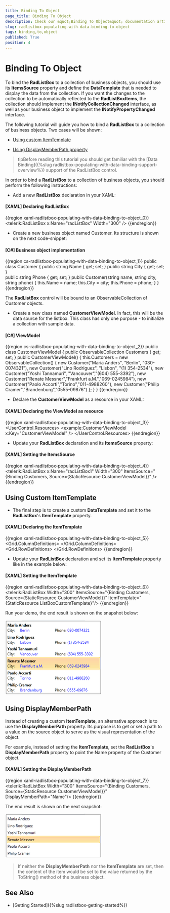 ```yaml
---
title: Binding To Object
page_title: Binding To Object
description: Check our &quot;Binding To Object&quot; documentation article for the RadListBox WPF control.
slug: radlistbox-populating-with-data-binding-to-object
tags: binding,to,object
published: True
position: 4
---
```


# Binding To Object

To bind the __RadListBox__ to a collection of business objects, you should use its __ItemsSource__ property and define the __DataTemplate__ that is needed to display the data from the collection. If you want the changes to the collection to be automatically reflected to the __RadListBoxItems__, the collection should implement the __INotifyCollectionChanged__ interface, as well as your business object to implement the __INotifyPropertyChanged__ interface.		

The following tutorial will guide you how to bind a __RadListBox__ to a collection of business objects. Two cases will be shown:

* [Using custom ItemTemplate](#using-custom-itemtemplate)

* [Using DisplayMemberPath property](#using-displaymemberpath)

>tipBefore reading this tutorial you should get familiar with the [Data Binding]({%slug radlistbox-populating-with-data-binding-support-overview%}) support of the RadListBox control.

In order to bind a __RadListBox__ to a collection of business objects, you should perform the following instructions:

* Add a new __RadListBox__ declaration in your XAML:    	

#### __[XAML]  Declaring RadListBox__

{{region xaml-radlistbox-populating-with-data-binding-to-object_0}}
	<telerik:RadListBox x:Name="radListBox" Width="300" />
{{endregion}}

* Create a new business object named Customer. Its structure is shown on the next code-snippet:

#### __[C#]  Business object implementation__

{{region cs-radlistbox-populating-with-data-binding-to-object_1}}
	public class Customer
	{
		public string Name { get; set; }
		public string City { get; set; }		
		public string Phone { get; set; }
		public Customer(string name, string city, string phone)
		{
			this.Name = name;
			this.City = city;
			this.Phone = phone;
		}
	}
{{endregion}}

The __RadListBox__ control will be bound to an ObservableCollection of Customer objects.

* Create a new class named __CustomerViewModel__. In fact, this will be the data source for the listbox. This class has only one purpose - to initialize a collection with sample data.    	

#### __[C#]  ViewModel__

{{region cs-radlistbox-populating-with-data-binding-to-object_2}}
	public class CustomerViewModel
	{
		public ObservableCollection<Customer> Customers { get; set; }
		public CustomerViewModel()
		{
			this.Customers = new ObservableCollection<Customer>()
			{
				new Customer("Maria Anders", "Berlin", "030-0074321"),
				new Customer("Lino Rodriguez", "Lisbon", "(1) 354-2534"),
				new Customer("Yoshi Tannamuri", "Vancouver","(604) 555-3392"),
				new Customer("Renate Messner","Frankfurt a.M.","069-0245984"),
				new Customer("Paolo Accorti","Torino","011-4988260"),
				new Customer("Philip Cramer","Brandenburg","0555-09876")
			};
		}
	}
{{endregion}}

* Declare the __CustomerViewModel__ as a resource in your XAML:    		

#### __[XAML]  Declaring the ViewModel as resource__

{{region xaml-radlistbox-populating-with-data-binding-to-object_3}}
	  <UserControl.Resources>
	    <example:CustomerViewModel x:Key="CustomerViewModel" />
	  </UserControl.Resources>
{{endregion}}

* Update your __RadListBox__ declaration and its __ItemsSource__ property:    		

#### __[XAML]  Setting the ItemsSource__

{{region xaml-radlistbox-populating-with-data-binding-to-object_4}}
	<telerik:RadListBox x:Name="radListBox1" Width="300" 
			ItemsSource="{Binding Customers, Source={StaticResource CustomerViewModel}}" />
{{endregion}}

## Using Custom ItemTemplate

* The final step is to create a custom __DataTemplate__ and set it to the __RadListBox__'s __ItemTemplate__ property.

#### __[XAML]  Declaring the ItemTemplate__

{{region xaml-radlistbox-populating-with-data-binding-to-object_5}}
	<DataTemplate x:Key="ListBoxCustomTemplate">
	  <Grid Margin="0" Width="300">
	    <Grid.ColumnDefinitions>
	      <ColumnDefinition />
	      <ColumnDefinition />
	    </Grid.ColumnDefinitions>
	    <Grid.RowDefinitions>
	      <RowDefinition />
	      <RowDefinition />
	    </Grid.RowDefinitions>
	    <TextBlock FontWeight="Bold" Grid.ColumnSpan="2" Text="{Binding Name}" />
	    <TextBlock Grid.Row="1" Text="City:" />
	    <TextBlock Grid.Row="1" Foreground="Blue" Margin="40,0,0,0"
	                Text="{Binding City}" />
	    <TextBlock Grid.Row="1" Grid.Column="1" Text="Phone:" />
	    <TextBlock Grid.Row="1" Foreground="Blue" Grid.Column="1" Margin="40,0,0,0"
	                Text="{Binding Phone}" />
	  </Grid>
	</DataTemplate>
{{endregion}}

* Update your __RadListBox__ declaration and set its __ItemTemplate__ property like in the example below:           	

#### __[XAML]  Setting the ItemTemplate__

{{region xaml-radlistbox-populating-with-data-binding-to-object_6}}
	<telerik:RadListBox Width="300" 
			ItemsSource="{Binding Customers, Source={StaticResource CustomerViewModel}}"
			ItemTemplate="{StaticResource ListBoxCustomTemplate}"/>
{{endregion}}

Run your demo, the end result is shown on the snapshot below:

![radlistbox populatingwithdata bindingtoobject 010](images/radlistbox_populatingwithdata_bindingtoobject_010.png)

## Using DisplayMemberPath

Instead of creating a custom __ItemTemplate__, an alternative approach is to use the __DisplayMemberPath__ property. Its purpose is to get or set a path to a value on the source object to serve as the visual representation of the object.	

For example, instead of setting the __ItemTemplate__, set the __RadListBox__'s __DisplayMemberPath__ property to point the Name property of the Customer object.

#### __[XAML]  Setting the DisplayMemberPath__

{{region xaml-radlistbox-populating-with-data-binding-to-object_7}}
	<telerik:RadListBox Width="300" 
			ItemsSource="{Binding Customers, Source={StaticResource CustomerViewModel}}"
			DisplayMemberPath="Name"/>
{{endregion}}

The end result is shown on the next snapshot:

![radlistbox populatingwithdata bindingtoobject 020](images/radlistbox_populatingwithdata_bindingtoobject_020.png)

>If neither the __DisplayMemberPath__ nor the __ItemTemplate__ are set, then the content of the item would be set to the value returned by the ToString() method of the business object. 

## See Also

 * [Getting Started]({%slug radlistbox-getting-started%})